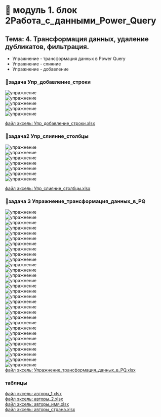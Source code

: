 # 🦖 модуль 1. блок 2Работа_с_данными_Power_Query
## Тема: 4. Трансформация данных, удаление дубликатов, фильтрация.

 - Упражнение - трансформация данных в Power Query
 - Упражнение - слияние
 - Упражнение - добавление

### 🦍задача Упр_добавление_строки
![упражнение](images/04_01_001.png)<br>
![упражнение](images/04_01_002.png)<br>
![упражнение](images/04_01_003.png)<br>
![упражнение](images/04_01_004.png)<br>
![упражнение](images/04_01_005.png)<br>

[файл эксель: Упр_добавление_строки.xlsx](files/Упр_добавление_строки.xlsx)<br>
### 🦍задача2 Упр_слияние_столбцы
![упражнение](images/04_01_006.png)<br>
![упражнение](images/04_01_007.png)<br>
![упражнение](images/04_01_008.png)<br>
![упражнение](images/04_01_009.png)<br>
![упражнение](images/04_01_010.png)<br>
![упражнение](images/04_01_011.png)<br>
![упражнение](images/04_01_012.png)<br>

[файл эксель: Упр_слияние_столбцы.xlsx](files/Упр_слияние_столбцы.xlsx)<br>
### 🦍задача 3 Упражнение_трансформация_данных_в_PQ
![упражнение](images/04_01_013.png)<br>
![упражнение](images/04_01_014.png)<br>
![упражнение](images/04_01_015.png)<br>
![упражнение](images/04_01_016.png)<br>
![упражнение](images/04_01_017.png)<br>
![упражнение](images/04_01_018.png)<br>
![упражнение](images/04_01_019.png)<br>
![упражнение](images/04_01_020.png)<br>
![упражнение](images/04_01_021.png)<br>
![упражнение](images/04_01_022.png)<br>
![упражнение](images/04_01_023.png)<br>
![упражнение](images/04_01_024.png)<br>
![упражнение](images/04_01_025.png)<br>
![упражнение](images/04_01_025.png)<br>
![упражнение](images/04_01_027.png)<br>
![упражнение](images/04_01_028.png)<br>
![упражнение](images/04_01_029.png)<br>
![упражнение](images/04_01_030.png)<br>
![упражнение](images/04_01_031.png)<br>
![упражнение](images/04_01_032.png)<br>
![упражнение](images/04_01_033.png)<br>
![упражнение](images/04_01_034.png)<br>
![упражнение](images/04_01_035.png)<br>
![упражнение](images/04_01_036.png)<br>
![упражнение](images/04_01_037.png)<br>
![упражнение](images/04_01_038.png)<br>
![упражнение](images/04_01_039.png)<br>
![упражнение](images/04_01_040.png)<br>
![упражнение](images/04_01_041.png)<br>
![упражнение](images/04_01_042.png)<br>
[файл эксель: Упражнение_трансформация_данных_в_PQ.xlsx](files/Упражнение_трансформация_данных_в_PQ.xlsx)<br>

### таблицы
[файл эксель: авторы_1.xlsx](files/авторы_1.xlsx)<br>
[файл эксель: авторы_2.xlsx](files/авторы_2.xlsx)<br>
[файл эксель: авторы_имя.xlsx](files/авторы_имя.xlsx)<br>
[файл эксель: авторы_страна.xlsx](files/авторы_страна.xlsx)<br>